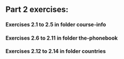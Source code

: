 ## Part 2 exercises:

#### Exercises 2.1 to 2.5 in folder course-info

#### Exercises 2.6 to 2.11 in folder the-phonebook

#### Exercises 2.12 to 2.14 in folder countries
